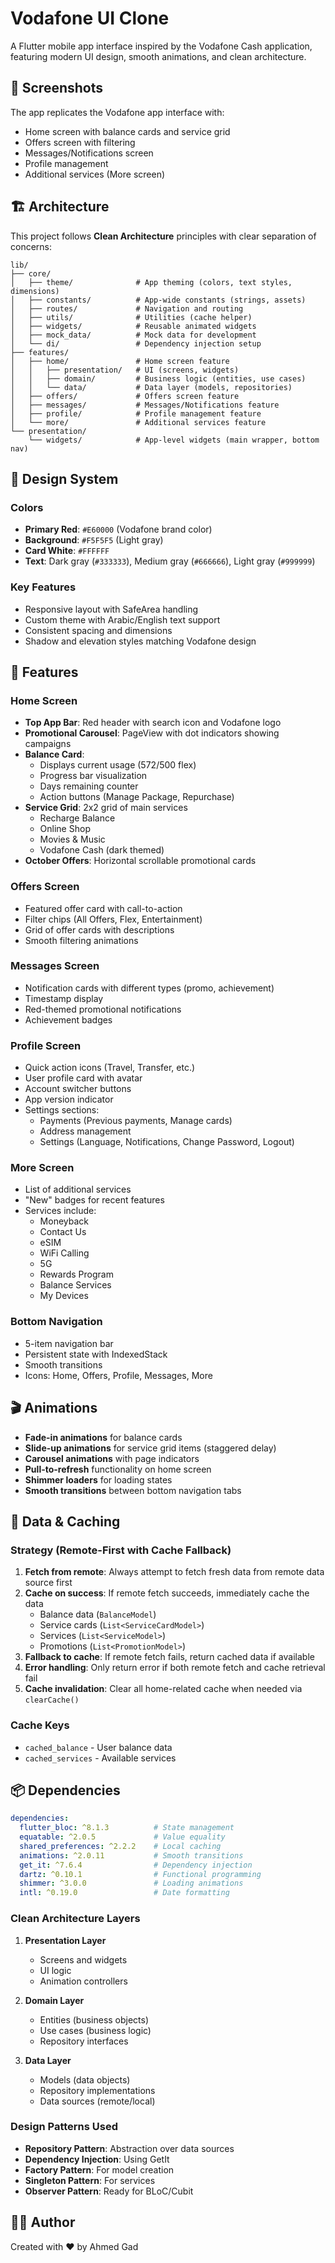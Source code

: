 # Vodafone UI Clone

A Flutter mobile app interface inspired by the Vodafone Cash application, featuring modern UI design, smooth animations, and clean architecture.

## 📱 Screenshots

The app replicates the Vodafone app interface with:
- Home screen with balance cards and service grid
- Offers screen with filtering
- Messages/Notifications screen
- Profile management
- Additional services (More screen)

## 🏗️ Architecture

This project follows **Clean Architecture** principles with clear separation of concerns:

```
lib/
├── core/
│   ├── theme/              # App theming (colors, text styles, dimensions)
│   ├── constants/          # App-wide constants (strings, assets)
│   ├── routes/             # Navigation and routing
│   ├── utils/              # Utilities (cache helper)
│   ├── widgets/            # Reusable animated widgets
│   ├── mock_data/          # Mock data for development
│   └── di/                 # Dependency injection setup
├── features/
│   ├── home/               # Home screen feature
│   │   ├── presentation/   # UI (screens, widgets)
│   │   ├── domain/         # Business logic (entities, use cases)
│   │   └── data/           # Data layer (models, repositories)
│   ├── offers/             # Offers screen feature
│   ├── messages/           # Messages/Notifications feature
│   ├── profile/            # Profile management feature
│   └── more/               # Additional services feature
└── presentation/
    └── widgets/            # App-level widgets (main wrapper, bottom nav)
```

## 🎨 Design System

### Colors
- **Primary Red**: `#E60000` (Vodafone brand color)
- **Background**: `#F5F5F5` (Light gray)
- **Card White**: `#FFFFFF`
- **Text**: Dark gray (`#333333`), Medium gray (`#666666`), Light gray (`#999999`)

### Key Features
- Responsive layout with SafeArea handling
- Custom theme with Arabic/English text support
- Consistent spacing and dimensions
- Shadow and elevation styles matching Vodafone design

## 🚀 Features

### Home Screen
- **Top App Bar**: Red header with search icon and Vodafone logo
- **Promotional Carousel**: PageView with dot indicators showing campaigns
- **Balance Card**: 
  - Displays current usage (572/500 flex)
  - Progress bar visualization
  - Days remaining counter
  - Action buttons (Manage Package, Repurchase)
- **Service Grid**: 2x2 grid of main services
  - Recharge Balance
  - Online Shop
  - Movies & Music
  - Vodafone Cash (dark themed)
- **October Offers**: Horizontal scrollable promotional cards

### Offers Screen
- Featured offer card with call-to-action
- Filter chips (All Offers, Flex, Entertainment)
- Grid of offer cards with descriptions
- Smooth filtering animations

### Messages Screen
- Notification cards with different types (promo, achievement)
- Timestamp display
- Red-themed promotional notifications
- Achievement badges

### Profile Screen
- Quick action icons (Travel, Transfer, etc.)
- User profile card with avatar
- Account switcher buttons
- App version indicator
- Settings sections:
  - Payments (Previous payments, Manage cards)
  - Address management
  - Settings (Language, Notifications, Change Password, Logout)

### More Screen
- List of additional services
- "New" badges for recent features
- Services include:
  - Moneyback
  - Contact Us
  - eSIM
  - WiFi Calling
  - 5G
  - Rewards Program
  - Balance Services
  - My Devices

### Bottom Navigation
- 5-item navigation bar
- Persistent state with IndexedStack
- Smooth transitions
- Icons: Home, Offers, Profile, Messages, More

## 🎬 Animations

- **Fade-in animations** for balance cards
- **Slide-up animations** for service grid items (staggered delay)
- **Carousel animations** with page indicators
- **Pull-to-refresh** functionality on home screen
- **Shimmer loaders** for loading states
- **Smooth transitions** between bottom navigation tabs

## 💾 Data & Caching

### Strategy (Remote-First with Cache Fallback)
1. **Fetch from remote**: Always attempt to fetch fresh data from remote data source first
2. **Cache on success**: If remote fetch succeeds, immediately cache the data
   - Balance data (`BalanceModel`)
   - Service cards (`List<ServiceCardModel>`)
   - Services (`List<ServiceModel>`)
   - Promotions (`List<PromotionModel>`)
3. **Fallback to cache**: If remote fetch fails, return cached data if available
4. **Error handling**: Only return error if both remote fetch and cache retrieval fail
5. **Cache invalidation**: Clear all home-related cache when needed via `clearCache()`

### Cache Keys
- `cached_balance` - User balance data
- `cached_services` - Available services


## 📦 Dependencies

```yaml
dependencies:
  flutter_bloc: ^8.1.3          # State management
  equatable: ^2.0.5             # Value equality
  shared_preferences: ^2.2.2    # Local caching
  animations: ^2.0.11           # Smooth transitions
  get_it: ^7.6.4                # Dependency injection
  dartz: ^0.10.1                # Functional programming
  shimmer: ^3.0.0               # Loading animations
  intl: ^0.19.0                 # Date formatting
```


### Clean Architecture Layers

1. **Presentation Layer**
   - Screens and widgets
   - UI logic
   - Animation controllers

2. **Domain Layer**
   - Entities (business objects)
   - Use cases (business logic)
   - Repository interfaces

3. **Data Layer**
   - Models (data objects)
   - Repository implementations
   - Data sources (remote/local)

### Design Patterns Used

- **Repository Pattern**: Abstraction over data sources
- **Dependency Injection**: Using GetIt
- **Factory Pattern**: For model creation
- **Singleton Pattern**: For services
- **Observer Pattern**: Ready for BLoC/Cubit

## 👨‍💻 Author

Created with ❤️ by Ahmed Gad
